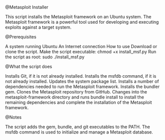 @Metasploit Installer

This script installs the Metasploit framework on an Ubuntu system. The Metasploit framework is a powerful tool used for developing and executing exploits against a target system.

@Prerequisites

A system running Ubuntu
An Internet connection
How to use
Download or clone the script.
Make the script executable: chmod +x install_msf.py
Run the script as root: sudo ./install_msf.py

@What the script does

Installs Git, if it is not already installed.
Installs the msfdb command, if it is not already installed.
Updates the system package list.
Installs a number of dependencies needed to run the Metasploit framework.
Installs the bundler gem.
Clones the Metasploit repository from GitHub.
Changes into the metasploit-framework directory and runs bundle install to install the remaining dependencies and complete the installation of the Metasploit framework.

@Notes

The script adds the gem, bundle, and git executables to the PATH.
The msfdb command is used to initialize and manage a Metasploit database.
